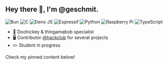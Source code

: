 
## Hey there :wave:, I'm @geschmit.
![Bun](https://img.shields.io/badge/Bun-%23000000.svg?style=for-the-badge&logo=bun&logoColor=white&color=grey)
![C](https://img.shields.io/badge/c-%2300599C.svg?style=for-the-badge&logo=c&logoColor=white&color=grey)
![Deno JS](https://img.shields.io/badge/deno%20js-000000?style=for-the-badge&logo=deno&logoColor=white&color=grey)
![Espressif](https://img.shields.io/badge/espressif-E7352C.svg?style=for-the-badge&logo=espressif&logoColor=white&color=grey)
![Python](https://img.shields.io/badge/python-3670A0?style=for-the-badge&logo=python&logoColor=white&color=grey)
![Raspberry Pi](https://img.shields.io/badge/-Raspberry-C51A4A?style=for-the-badge&logo=Raspberry-Pi&color=grey)
![TypeScript](https://img.shields.io/badge/typescript-%23007ACC.svg?style=for-the-badge&logo=typescript&logoColor=white&color=grey)

- :hammer: Doohickey & thingamabob specialist
- :desktop_computer: Contributor [@hackclub](https://hackclub.com/) for several projects
- :pencil2: Student in progress

Check my pinned content below!
